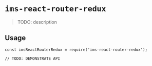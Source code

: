 # `ims-react-router-redux`

> TODO: description

## Usage

```
const imsReactRouterRedux = require('ims-react-router-redux');

// TODO: DEMONSTRATE API
```
